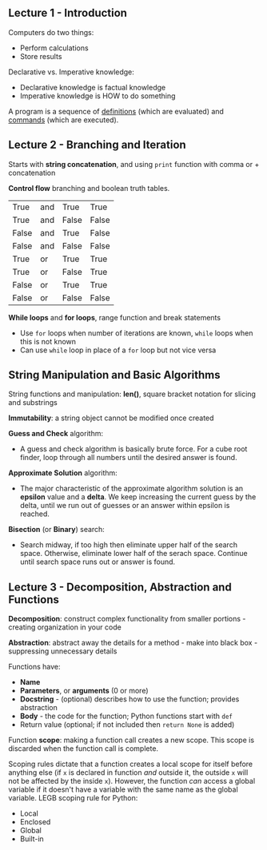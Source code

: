 ## Lecture 1 - Introduction

Computers do two things:

- Perform calculations
- Store results

Declarative vs. Imperative knowledge:

- Declarative knowledge is factual knowledge
- Imperative knowledge is HOW to do something

A program is a sequence of <u>definitions</u> (which are evaluated) and <u>commands</u> (which are executed).

## Lecture 2 - Branching and Iteration

Starts with **string concatenation**, and using `print` function with comma or + concatenation

**Control flow** branching and boolean truth tables.

|       |      |       |       |
| ----- | ---- | ----- | ----- |
| True  | and  | True  | True  |
| True  | and  | False | False |
| False | and  | True  | False |
| False | and  | False | False |
| True  |  or  | True  | True  |
| True  |  or  | False | True  |
| False |  or  | True  | True  |
| False |  or  | False | False |

**While loops** and **for loops**, range function and break statements

- Use `for` loops when number of iterations are known, `while` loops when this is not known
- Can use `while` loop in place of a  `for` loop but not vice versa

## String Manipulation and Basic Algorithms

String functions and manipulation: **len()**, square bracket notation for slicing and substrings

**Immutability**: a string object cannot be modified once created

**Guess and Check** algorithm:

- A guess and check algorithm is basically brute force. For a cube root finder, loop through all numbers until the desired answer is found.

**Approximate Solution** algorithm:

- The major characteristic of the approximate algorithm solution is an **epsilon** value and a **delta**. We keep increasing the current guess by the delta, until we run out of guesses or an answer within epsilon is reached.		

**Bisection** (or **Binary**) search:

- Search midway, if too high then eliminate upper half of the search space. Otherwise,			    eliminate lower half of the serach space. Continue until search space runs out or answer is found.



## Lecture 3 - Decomposition, Abstraction and Functions

**Decomposition**: construct complex functionality from smaller portions - creating organization in your code

**Abstraction**: abstract away the details for a method - make into black box - suppressing unnecessary details

Functions have:

- **Name**
- **Parameters**, or **arguments** (0 or more)
- **Docstring** - (optional) describes how to use the function; provides abstraction
- **Body** - the code for the function; Python functions start with `def`
- Return value (optional; if not included then `return None` is added)

Function **scope**: making a function call creates a new scope. This scope is discarded when the function call is complete.

Scoping rules dictate that a function creates a local scope for itself before anything else (if `x` is declared in function *and* outside it, the outside `x` will not be affected by the inside `x`). However, the function *can* access a global variable if it doesn't have a variable with the same name as the global variable. LEGB scoping rule for Python: 

- Local
- Enclosed
- Global
- Built-in

